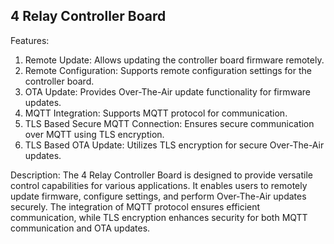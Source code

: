 
4 Relay Controller Board
------------------------

Features:
1. Remote Update: Allows updating the controller board firmware remotely.
2. Remote Configuration: Supports remote configuration settings for the controller board.
3. OTA Update: Provides Over-The-Air update functionality for firmware updates.
4. MQTT Integration: Supports MQTT protocol for communication.
5. TLS Based Secure MQTT Connection: Ensures secure communication over MQTT using TLS encryption.
6. TLS Based OTA Update: Utilizes TLS encryption for secure Over-The-Air updates.

Description:
The 4 Relay Controller Board is designed to provide versatile control capabilities for various applications. It enables users to remotely update firmware, configure settings, and perform Over-The-Air updates securely. The integration of MQTT protocol ensures efficient communication, while TLS encryption enhances security for both MQTT communication and OTA updates.


